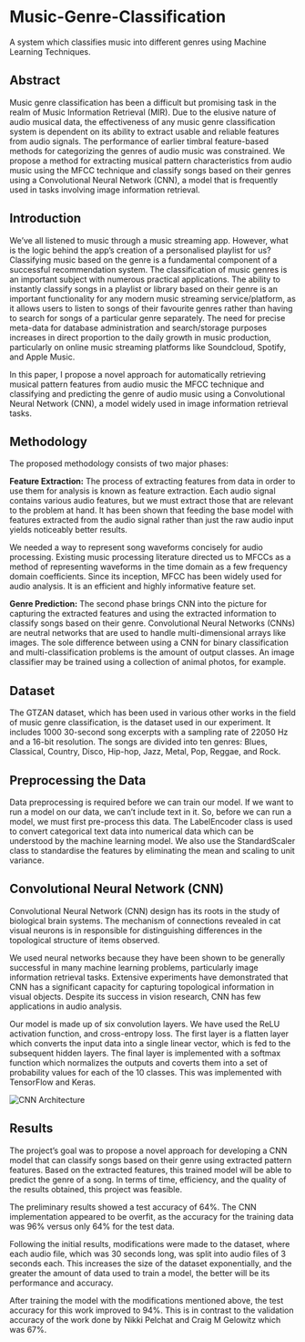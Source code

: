 # Music-Genre-Classification
A system which classifies music into different genres using Machine Learning Techniques.

## Abstract
Music genre classification has been a difficult but promising task in the realm of Music Information Retrieval (MIR). Due to the elusive nature of audio musical data, the
effectiveness of any music genre classification system is dependent on its ability to extract usable and reliable features from audio signals. The performance of earlier timbral
feature-based methods for categorizing the genres of audio music was constrained. We
propose a method for extracting musical pattern characteristics from audio music using
the MFCC technique and classify songs based on their genres using a Convolutional
Neural Network (CNN), a model that is frequently used in tasks involving image information retrieval.

## Introduction
We’ve all listened to music through a music streaming app. However, what is the
logic behind the app’s creation of a personalised playlist for us? Classifying music
based on the genre is a fundamental component of a successful recommendation system. The classification of music genres is an important subject with numerous practical
applications. The ability to instantly classify songs in a playlist or library based on
their genre is an important functionality for any modern music streaming service/platform, as it allows users to listen to songs of their favourite genres rather than having
to search for songs of a particular genre separately. The need for precise meta-data for
database administration and search/storage purposes increases in direct proportion to
the daily growth in music production, particularly on online music streaming platforms
like Soundcloud, Spotify, and Apple Music.

In this paper, I propose a novel approach for automatically retrieving musical pattern
features from audio music the MFCC technique and classifying and predicting the genre
of audio music using a Convolutional Neural Network (CNN), a model widely used in
image information retrieval tasks.

## Methodology
The proposed methodology consists of two major phases:
    
**Feature Extraction:** The process of extracting features from data in order to use them for analysis is known as feature extraction. Each audio signal contains various audio features, but we must extract those that are relevant to the problem at hand. It has been shown that feeding the base model with features extracted from the audio signal rather than just the raw audio input yields noticeably better results.

We needed a way to represent song waveforms concisely for audio processing.
Existing music processing literature directed us to MFCCs as a method of representing waveforms in the time domain as a few frequency domain coefficients.
Since its inception, MFCC has been widely used for audio analysis. It is an efficient and highly informative feature set.

**Genre Prediction:** The second phase brings CNN into the picture for capturing
the extracted features and using the extracted information to classify songs based
on their genre.
Convolutional Neural Networks (CNNs) are neutral networks that are used to
handle multi-dimensional arrays like images. The sole difference between using
a CNN for binary classification and multi-classification problems is the amount
of output classes. An image classifier may be trained using a collection of animal
photos, for example.

## Dataset
The GTZAN dataset, which has been used in various other works in the field of music
genre classification, is the dataset used in our experiment. It includes 1000 30-second
song excerpts with a sampling rate of 22050 Hz and a 16-bit resolution. The songs are
divided into ten genres: Blues, Classical, Country, Disco, Hip-hop, Jazz, Metal, Pop,
Reggae, and Rock.

## Preprocessing the Data
Data preprocessing is required before we can train our model. If we want to run a model
on our data, we can’t include text in it. So, before we can run a model, we must first
pre-process this data. The LabelEncoder class is used to convert categorical text data
into numerical data which can be understood by the machine learning model. We also
use the StandardScaler class to standardise the features by eliminating the mean and
scaling to unit variance.

## Convolutional Neural Network (CNN)
Convolutional Neural Network (CNN) design has its roots in the study of biological brain
systems. The mechanism of connections revealed in cat visual neurons is in responsible
for distinguishing differences in the topological structure of items observed.

We used neural networks because they have been shown to be generally successful in
many machine learning problems, particularly image information retrieval tasks. Extensive experiments have demonstrated that CNN has a significant capacity for capturing
topological information in visual objects. Despite its success in vision research, CNN
has few applications in audio analysis.

Our model is made up of six convolution layers. We have used the ReLU activation
function, and cross-entropy loss. The first layer is a flatten layer which converts the
input data into a single linear vector, which is fed to the subsequent hidden layers. The
final layer is implemented with a softmax function which normalizes the outputs and
coverts them into a set of probability values for each of the 10 classes. This was implemented with TensorFlow and Keras.


![CNN Architecture](https://user-images.githubusercontent.com/55456557/210795813-2f87ef47-21e2-4aff-8fa2-cdd627078228.png)

## Results
The project’s goal was to propose a novel approach for developing a CNN model that
can classify songs based on their genre using extracted pattern features. Based on the
extracted features, this trained model will be able to predict the genre of a song. In terms
of time, efficiency, and the quality of the results obtained, this project was feasible.

The preliminary results showed a test accuracy of 64%. The CNN implementation
appeared to be overfit, as the accuracy for the training data was 96% versus only 64%
for the test data.

Following the initial results, modifications were made to the dataset, where each audio
file, which was 30 seconds long, was split into audio files of 3 seconds each. This
increases the size of the dataset exponentially, and the greater the amount of data used
to train a model, the better will be its performance and accuracy.

After training the model with the modifications mentioned above, the test accuracy for
this work improved to 94%. This is in contrast to the validation accuracy of the work
done by Nikki Pelchat and Craig M Gelowitz which was 67%.
